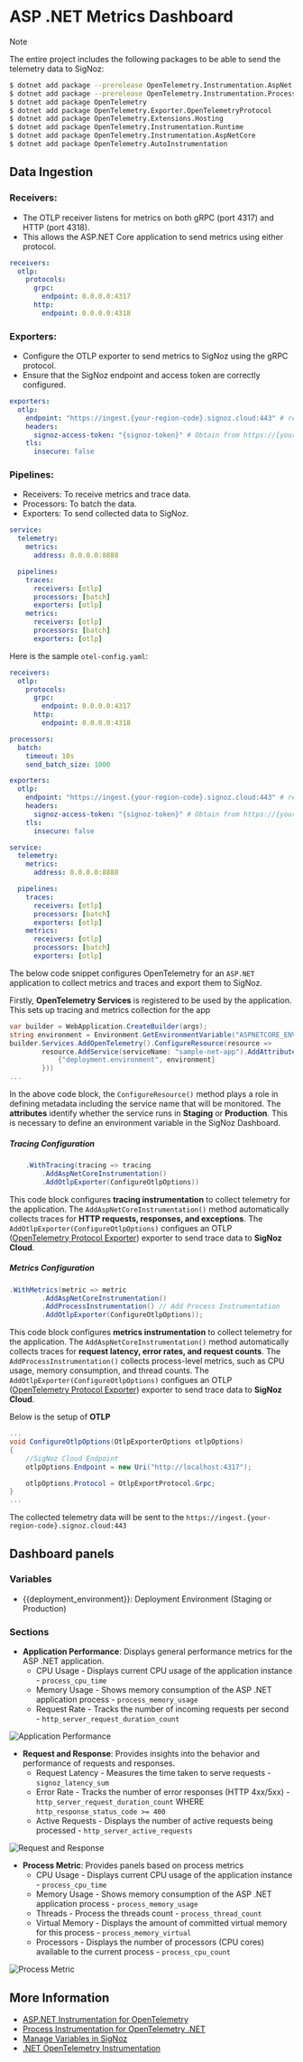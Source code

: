 # ASP .NET Metrics Dashboard

> [!NOTE]
> The entire project includes the following packages to be able to send the telemetry data to SigNoz:
```bash
$ dotnet add package --prerelease OpenTelemetry.Instrumentation.AspNet 
$ dotnet add package --prerelease OpenTelemetry.Instrumentation.Process
$ dotnet add package OpenTelemetry
$ dotnet add package OpenTelemetry.Exporter.OpenTelemetryProtocol 
$ dotnet add package OpenTelemetry.Extensions.Hosting
$ dotnet add package OpenTelemetry.Instrumentation.Runtime
$ dotnet add package OpenTelemetry.Instrumentation.AspNetCore 
$ dotnet add package OpenTelemetry.AutoInstrumentation
```

## Data Ingestion

### Receivers:
- The OTLP receiver listens for metrics on both gRPC (port 4317) and HTTP (port 4318).
- This allows the ASP.NET Core application to send metrics using either protocol.

```yaml
receivers:
  otlp:
    protocols:
      grpc:
        endpoint: 0.0.0.0:4317
      http:
        endpoint: 0.0.0.0:4318
```

### Exporters:
- Configure the OTLP exporter to send metrics to SigNoz using the gRPC protocol.
- Ensure that the SigNoz endpoint and access token are correctly configured.

```yaml
exporters:
  otlp:
    endpoint: "https://ingest.{your-region-code}.signoz.cloud:443" # replace {region} with your region if you are using signoz cloud, otherwise use localhost:4317 or wherever your collector is running
    headers:
      signoz-access-token: "{signoz-token}" # Obtain from https://{your-signoz-url}/settings/ingestion-settings (signoz-token is only required for signoz cloud)
    tls:
      insecure: false
```

### Pipelines:
- Receivers: To receive metrics and trace data.
- Processors: To batch the data.
- Exporters: To send collected data to SigNoz.

```yaml
service:
  telemetry:
    metrics:
      address: 0.0.0.0:8888

  pipelines:
    traces:
      receivers: [otlp]
      processors: [batch]
      exporters: [otlp]
    metrics:
      receivers: [otlp]
      processors: [batch]
      exporters: [otlp]
```

Here is the sample `otel-config.yaml`:

```yaml
receivers:
  otlp:
    protocols:
      grpc:
        endpoint: 0.0.0.0:4317
      http:
        endpoint: 0.0.0.0:4318

processors:
  batch:
    timeout: 10s
    send_batch_size: 1000

exporters:
  otlp:
    endpoint: "https://ingest.{your-region-code}.signoz.cloud:443" # replace {region} with your region if you are using signoz cloud, otherwise use localhost:4317 or wherever your collector is running
    headers:
      signoz-access-token: "{signoz-token}" # Obtain from https://{your-signoz-url}/settings/ingestion-settings (signoz-token is only required for signoz cloud)
    tls:
      insecure: false

service:
  telemetry:
    metrics:
      address: 0.0.0.0:8888

  pipelines:
    traces:
      receivers: [otlp]
      processors: [batch]
      exporters: [otlp]
    metrics:
      receivers: [otlp]
      processors: [batch]
      exporters: [otlp]

```

The below code snippet configures OpenTelemetry for an `ASP.NET` application to collect metrics and traces and export them to SigNoz.

Firstly, **OpenTelemetry Services** is registered to be used by the application. This sets up tracing and metrics collection for the app

```cs
var builder = WebApplication.CreateBuilder(args);
string environment = Environment.GetEnvironmentVariable("ASPNETCORE_ENVIRONMENT");
builder.Services.AddOpenTelemetry().ConfigureResource(resource =>
        resource.AddService(serviceName: "sample-net-app").AddAttributes(new Dictionary<string, object>{
            {"deployment.environment", environment}
        }))
...
```

In the above code block, the `ConfigureResource()` method plays a role in defining metadata including the service name that will be monitored. The **attributes** identify whether the service runs in **Staging** or **Production**. This is necessary to define an environment variable in the SigNoz Dashboard. 

##### Tracing Configuration

```cs
    .WithTracing(tracing => tracing
        .AddAspNetCoreInstrumentation()
        .AddOtlpExporter(ConfigureOtlpOptions))
```
This code block configures **tracing instrumentation** to collect telemetry for the application. The `AddAspNetCoreInstrumentation()` method automatically collects traces for **HTTP requests, responses, and exceptions**. The `AddOtlpExporter(ConfigureOtlpOptions)` configues an OTLP ([OpenTelemetry Protocol Exporter](https://opentelemetry.io/docs/specs/otel/protocol/exporter/)) exporter to send trace data to **SigNoz Cloud**.

##### Metrics Configuration
```cs
.WithMetrics(metric => metric
        .AddAspNetCoreInstrumentation()
        .AddProcessInstrumentation() // Add Process Instrumentation
        .AddOtlpExporter(ConfigureOtlpOptions));
```
This code block configures **metrics instrumentation** to collect telemetry for the application. The `AddAspNetCoreInstrumentation()` method automatically collects traces for **request latency, error rates, and request counts**. The `AddProcessInstrumentation()` collects process-level metrics, such as CPU usage, memory consumption, and thread counts. 
The `AddOtlpExporter(ConfigureOtlpOptions)` configues an OTLP ([OpenTelemetry Protocol Exporter](https://opentelemetry.io/docs/specs/otel/protocol/exporter/)) exporter to send trace data to **SigNoz Cloud**.

Below is the setup of **OTLP**
```cs
...
void ConfigureOtlpOptions(OtlpExporterOptions otlpOptions)
{
    //SigNoz Cloud Endpoint 
    otlpOptions.Endpoint = new Uri("http://localhost:4317");

    otlpOptions.Protocol = OtlpExportProtocol.Grpc;
}
...
```
The collected telemetry data will be sent to the `https://ingest.{your-region-code}.signoz.cloud:443`

## Dashboard panels

### Variables
- {{deployment_environment}}: Deployment Environment (Staging or Production)

### Sections
- **Application Performance**: Displays general performance metrics for the ASP .NET application.
    - CPU Usage - Displays current CPU usage of the application instance - `process_cpu_time`
    - Memory Usage - Shows memory consumption of the ASP .NET application process - `process_memory_usage`
    - Request Rate - Tracks the number of incoming requests per second - `http_server_request_duration_count`

![Application Performance](assets/application-performance.png)

- **Request and Response**: Provides insights into the behavior and performance of requests and responses.
    - Request Latency - Measures the time taken to serve requests - `signoz_latency_sum`
    - Error Rate - Tracks the number of error responses (HTTP 4xx/5xx) - `http_server_request_duration_count` WHERE `http_response_status_code >= 400`
    - Active Requests - Displays the number of active requests being processed - `http_server_active_requests`

![Request and Response](assets/request-responses.png)

- **Process Metric**: Provides panels based on process metrics
    - CPU Usage - Displays current CPU usage of the application instance - `process_cpu_time`
    - Memory Usage - Shows memory consumption of the ASP .NET application process - `process_memory_usage`
    - Threads - Process the threads count - `process_thread_count`
    - Virtual Memory - Displays the amount of committed virtual memory for this process - `process_memory_virtual`
    - Processors - Displays the number of processors (CPU cores) available to the current process - `process_cpu_count`

![Process Metric](assets/process-metrics.png)

## More Information
- [ASP.NET Instrumentation for OpenTelemetry](https://github.com/open-telemetry/opentelemetry-dotnet-contrib/blob/Instrumentation.AspNet-1.9.0-beta.1/src/OpenTelemetry.Instrumentation.AspNet/README.md)
- [Process Instrumentation for OpenTelemetry .NET](https://github.com/open-telemetry/opentelemetry-dotnet-contrib/blob/Instrumentation.Process-0.5.0-beta.6/src/OpenTelemetry.Instrumentation.Process/README.md)
- [Manage Variables in SigNoz](https://signoz.io/docs/userguide/manage-variables/)
- [.NET OpenTelemetry Instrumentation](https://signoz.io/docs/instrumentation/opentelemetry-dotnet/)



